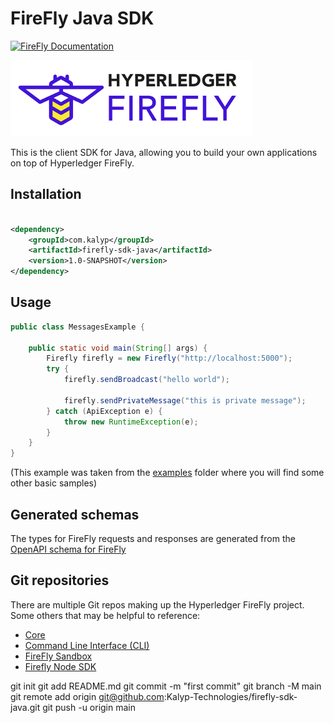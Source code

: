 # FireFly Java SDK

[![FireFly Documentation](https://img.shields.io/static/v1?label=FireFly&message=documentation&color=informational)](https://hyperledger.github.io/firefly//)

![Hyperledger FireFly](./images/hyperledger_firefly_logo.png)

This is the client SDK for Java, allowing you to build your own applications on top of Hyperledger FireFly.

## Installation

```xml

<dependency>
    <groupId>com.kalyp</groupId>
    <artifactId>firefly-sdk-java</artifactId>
    <version>1.0-SNAPSHOT</version>
</dependency>

```

## Usage

```java
public class MessagesExample {

    public static void main(String[] args) {
        Firefly firefly = new Firefly("http://localhost:5000");
        try {
            firefly.sendBroadcast("hello world");

            firefly.sendPrivateMessage("this is private message");
        } catch (ApiException e) {
            throw new RuntimeException(e);
        }
    }
}
```

(This example was taken from the [examples](src/main/java/com/kalyp/examples) folder where you will find some other basic samples)

## Generated schemas

The types for FireFly requests and responses are generated from the [OpenAPI schema for FireFly](https://hyperledger.github.io/firefly/swagger/swagger.html)

## Git repositories

There are multiple Git repos making up the Hyperledger FireFly project. Some others
that may be helpful to reference:

- [Core](https://github.com/hyperledger/firefly)
- [Command Line Interface (CLI)](https://github.com/hyperledger/firefly-cli)
- [FireFly Sandbox](https://github.com/hyperledger/firefly-sandbox)
- [Firefly Node SDK](https://github.com/hyperledger/firefly-sdk-nodejs/tree/main/lib)

git init
git add README.md
git commit -m "first commit"
git branch -M main
git remote add origin git@github.com:Kalyp-Technologies/firefly-sdk-java.git
git push -u origin main